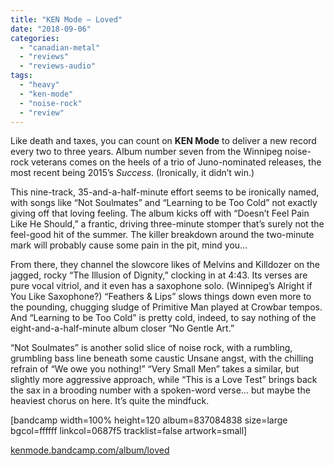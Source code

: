 ```yaml
---
title: "KEN Mode – Loved"
date: "2018-09-06"
categories: 
  - "canadian-metal"
  - "reviews"
  - "reviews-audio"
tags: 
  - "heavy"
  - "ken-mode"
  - "noise-rock"
  - "review"
---
```


Like death and taxes, you can count on **KEN Mode** to deliver a new record every two to three years. Album number seven from the Winnipeg noise-rock veterans comes on the heels of a trio of Juno-nominated releases, the most recent being 2015’s _Success_. (Ironically, it didn’t win.)

This nine-track, 35-and-a-half-minute effort seems to be ironically named, with songs like “Not Soulmates” and “Learning to be Too Cold” not exactly giving off that loving feeling. The album kicks off with “Doesn’t Feel Pain Like He Should,” a frantic, driving three-minute stomper that’s surely not the feel-good hit of the summer. The killer breakdown around the two-minute mark will probably cause some pain in the pit, mind you…

From there, they channel the slowcore likes of Melvins and Killdozer on the jagged, rocky “The Illusion of Dignity,” clocking in at 4:43. Its verses are pure vocal vitriol, and it even has a saxophone solo. (Winnipeg’s Alright if You Like Saxophone?) “Feathers & Lips” slows things down even more to the pounding, chugging sludge of Primitive Man played at Crowbar tempos. And “Learning to be Too Cold” is pretty cold, indeed, to say nothing of the eight-and-a-half-minute album closer “No Gentle Art.”

“Not Soulmates” is another solid slice of noise rock, with a rumbling, grumbling bass line beneath some caustic Unsane angst, with the chilling refrain of “We owe you nothing!” “Very Small Men” takes a similar, but slightly more aggressive approach, while “This is a Love Test” brings back the sax in a brooding number with a spoken-word verse… but maybe the heaviest chorus on here. It’s quite the mindfuck.

\[bandcamp width=100% height=120 album=837084838 size=large bgcol=ffffff linkcol=0687f5 tracklist=false artwork=small\]

[kenmode.bandcamp.com/album/loved](https://kenmode.bandcamp.com/album/loved)

